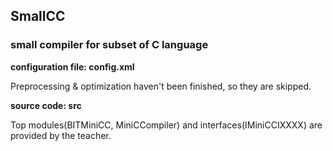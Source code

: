## SmallCC
### small compiler for subset of C language

**configuration file: config.xml**

Preprocessing & optimization haven't been finished, so they are skipped.

**source code: src**

Top modules(BITMiniCC, MiniCCompiler) and interfaces(IMiniCCIXXXX) are provided by the teacher.

